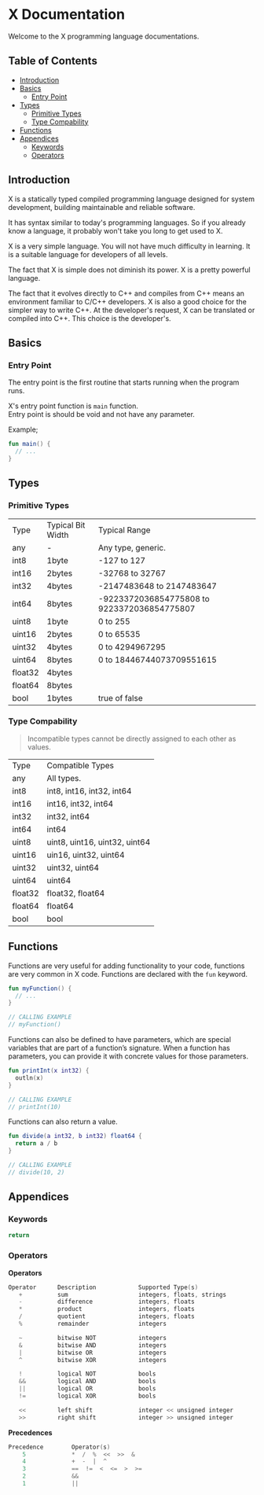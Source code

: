 # X Documentation

Welcome to the X programming language documentations.

## Table of Contents

* [Introduction](#introduction)
* [Basics](#basics)
  * [Entry Point](#entry_point)
* [Types](#types)
  * [Primitive Types](#primitive_types)
  * [Type Compability](#type_compability)
* [Functions](#functions)
* [Appendices](#appendices)
  * [Keywords](#keywords)
  * [Operators](#operators)

<h2 id="introduction">Introduction</h2>

X is a statically typed compiled programming language designed for system development, building maintainable and reliable software.

It has syntax similar to today's programming languages. So if you already know a language, it probably won't take you long to get used to X.

X is a very simple language. You will not have much difficulty in learning. It is a suitable language for developers of all levels.

The fact that X is simple does not diminish its power. X is a pretty powerful language.

The fact that it evolves directly to C++ and compiles from C++ means an environment familiar to C/C++ developers.
X is also a good choice for the simpler way to write C++. At the developer's request, X can be translated or compiled into C++. This choice is the developer's.

<h2 id="basics">Basics</h2>

<h3 id="entry_point">Entry Point</h3>

The entry point is the first routine that starts running when the program runs.

X's entry point function is ``main`` function. <br>
Entry point is should be void and not have any parameter.

Example;

```kt
fun main() {
  // ...
}
```

<h2 id="types">Types</h2>

<h3 id="primitive_types">Primitive Types</h3>

<table>
  <tr>
    <td>Type</td>
    <td>Typical Bit Width</td>
    <td>Typical Range</td>
  </tr>
  <tr>
    <td>any</td>
    <td>-</td>
    <td>Any type, generic.</td>
  </tr>
  <tr>
    <td>int8</td>
    <td>1byte</td>
    <td>-127 to 127</td>
  </tr>
  <tr>
    <td>int16</td>
    <td>2bytes</td>
    <td>-32768 to 32767</td>
  </tr>
  <tr>
    <td>int32</td>
    <td>4bytes</td>
    <td>-2147483648 to 2147483647</td>
  </tr>
  <tr>
    <td>int64</td>
    <td>8bytes</td>
    <td>-9223372036854775808 to 9223372036854775807</td>
  </tr>
  <tr>
    <td>uint8</td>
    <td>1byte</td>
    <td>0 to 255</td>
  </tr>
  <tr>
    <td>uint16</td>
    <td>2bytes</td>
    <td>0 to 65535</td>
  </tr>
  <tr>
    <td>uint32</td>
    <td>4bytes</td>
    <td>0 to 4294967295</td>
  </tr>
  <tr>
    <td>uint64</td>
    <td>8bytes</td>
    <td>0 to 18446744073709551615</td>
  </tr>
  <tr>
    <td>float32</td>
    <td>4bytes</td>
    <td></td>
  </tr>
  <tr>
    <td>float64</td>
    <td>8bytes</td>
    <td></td>
  </tr>
  <tr>
    <td>bool</td>
    <td>1bytes</td>
    <td>true of false</td>
  </tr>
</table>

<h3 id="type_compability">Type Compability</h3>

> Incompatible types cannot be directly assigned to each other as values.

<table>
  <tr>
    <td>Type</td>
    <td>Compatible Types</td>
  </tr>
  <tr>
    <td>any</td>
    <td>All types.</td>
  </tr>
  <tr>
    <td>int8</td>
    <td>int8, int16, int32, int64</td>
  </tr>
  <tr>
    <td>int16</td>
    <td>int16, int32, int64</td>
  </tr>
  <tr>
    <td>int32</td>
    <td>int32, int64</td>
  </tr>
  <tr>
    <td>int64</td>
    <td>int64</td>
  </tr>
  <tr>
    <td>uint8</td>
    <td>uint8, uint16, uint32, uint64</td>
  </tr>
  <tr>
    <td>uint16</td>
    <td>uin16, uint32, uint64</td>
  </tr>
  <tr>
    <td>uint32</td>
    <td>uint32, uint64</td>
  </tr>
  <tr>
    <td>uint64</td>
    <td>uint64</td>
  </tr>
  <tr>
    <td>float32</td>
    <td>float32, float64</td>
  </tr>
  <tr>
    <td>float64</td>
    <td>float64</td>
  </tr>
  <tr>
    <td>bool</td>
    <td>bool</td>
  </tr>
</table>

<h2 id="functions">Functions</h2>

Functions are very useful for adding functionality to your code, functions are very common in X code.
Functions are declared with the ``fun`` keyword.

```kt
fun myFunction() {
  // ...
}

// CALLING EXAMPLE
// myFunction()
```

Functions can also be defined to have parameters, which are special variables that are part of a function’s signature.
When a function has parameters, you can provide it with concrete values for those parameters.

```kt
fun printInt(x int32) {
  outln(x)
}

// CALLING EXAMPLE
// printInt(10)
```

Functions can also return a value.

```kt
fun divide(a int32, b int32) float64 {
  return a / b
}

// CALLING EXAMPLE
// divide(10, 2)
```

<h2 id="appendices">Appendices</h2>

<h3 id="keywords">Keywords</h3>

```kt
return
```

<h3 id="operators">Operators</h3>

<strong>Operators</strong>

```kt
Operator      Description            Supported Type(s)
   +          sum                    integers, floats, strings
   -          difference             integers, floats
   *          product                integers, floats
   /          quotient               integers, floats
   %          remainder              integers

   ~          bitwise NOT            integers
   &          bitwise AND            integers
   |          bitwise OR             integers
   ^          bitwise XOR            integers

   !          logical NOT            bools
   &&         logical AND            bools
   ||         logical OR             bools
   !=         logical XOR            bools

   <<         left shift             integer << unsigned integer
   >>         right shift            integer >> unsigned integer
```

<strong>Precedences</strong>
```kt
Precedence        Operator(s)
    5             *  /  %  <<  >>  &
    4             +  -  |  ^
    3             ==  !=  <  <=  >  >=
    2             &&
    1             ||
```
